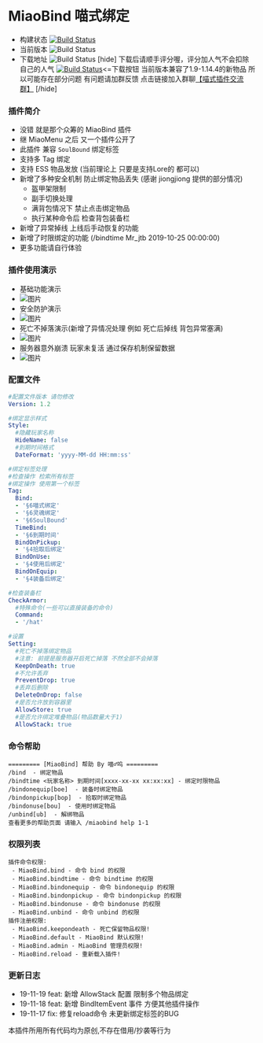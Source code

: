 # MiaoBind 喵式绑定

- 构建状态 [![Build Status](https://ci.yumc.pw/job/Minecraft/job/MiaoBind/badge/icon?style=flat-square)](https://ci.yumc.pw/job/Minecraft/job/MiaoBind/)
- 当前版本 ![Build Status](https://ci.yumc.pw/job/Minecraft/job/MiaoBind/badge/icon?style=flat-square&subject=version&status=1.2.5&color=darkturquoise)
- 下载地址 ![Build Status](https://ci.yumc.pw/job/Minecraft/job/MiaoBind/badge/icon?style=flat-square&subject=download&status=MiaoBind&color=darkgreen)
[hide]
下载后请顺手评分喔，评分加人气不会扣除自己的人气
[![Build Status](https://ci.yumc.pw/job/Minecraft/job/MiaoBind/badge/icon?style=flat-square&subject=MiaoMarket&status=Download&color=red)](http://w.yumc.pw/free.html#MiaoBind-download)<=下载按钮
当前版本兼容了1.9-1.14.4的新物品 所以可能存在部分问题 
有问题请加群反馈 点击链接加入群聊[【喵式插件交流群】](https://jq.qq.com/?_wv=1027&k=5ZpDy69)
[/hide]

### 插件简介

- 没错 就是那个众筹的 MiaoBind 插件
- 继 MiaoMenu 之后 又一个插件公开了
- 此插件 兼容 `SoulBound` 绑定标签
- 支持多 Tag 绑定
- 支持 ESS 物品发放 (当前理论上 只要是支持Lore的 都可以)
- 新增了多种安全机制 防止绑定物品丢失 (感谢 jiongjiong 提供的部分情况)
  - 盔甲架限制
  - 副手切换处理
  - 满背包情况下 禁止点击绑定物品
  - 执行某种命令后 检查背包装备栏
- 新增了异常掉线 上线后手动恢复的功能
- 新增了时限绑定的功能 (/bindtime Mr_jtb 2019-10-25 00:00:00)
- 更多功能请自行体验

### 插件使用演示

- 基础功能演示
- ![图片](https://coding-net-production-pp-ci.codehub.cn/81d17001-5fe8-4403-bfd1-782504437db4.gif)
- 安全防护演示
- ![图片](https://coding-net-production-pp-ci.codehub.cn/8369d2eb-5f20-4170-8109-39a2f88634d5.gif)
- 死亡不掉落演示(新增了异情况处理 例如 死亡后掉线 背包异常塞满)
- ![图片](https://coding-net-production-pp-ci.codehub.cn/5ba422ca-b104-41cc-828c-0e6c6f109d43.gif)
- 服务器意外崩溃 玩家未复活 通过保存机制保留数据
- ![图片](https://coding-net-production-pp-ci.codehub.cn/e07381eb-1c30-4577-b749-241de872b575.gif)

### 配置文件

```yaml
#配置文件版本 请勿修改
Version: 1.2

#绑定显示样式
Style:
  #隐藏玩家名称
  HideName: false
  #到期时间格式
  DateFormat: 'yyyy-MM-dd HH:mm:ss'

#绑定标签处理
#检查操作 检索所有标签
#绑定操作 使用第一个标签
Tag:
  Bind:
  - '§6喵式绑定'
  - '§6灵魂绑定'
  - '§6SoulBound'
  TimeBind:
  - '§6到期时间'
  BindOnPickup:
  - '§4拾取后绑定'
  BindOnUse:
  - '§4使用后绑定'
  BindOnEquip:
  - '§4装备后绑定'

#检查装备栏
CheckArmor:
  #特殊命令(一些可以直接装备的命令)
  Command:
  - '/hat'

#设置
Setting:
  #死亡不掉落绑定物品
  #注意: 前提是服务器开启死亡掉落 不然全部不会掉落
  KeepOnDeath: true
  #不允许丢弃
  PreventDrop: true
  #丢弃后删除
  DeleteOnDrop: false
  #是否允许放到容器里
  AllowStore: true
  #是否允许绑定堆叠物品(物品数量大于1)
  AllowStack: true
```

### 命令帮助

```
========= [MiaoBind] 帮助 By 喵♂呜 =========
/bind  - 绑定物品
/bindtime <玩家名称> 到期时间[xxxx-xx-xx xx:xx:xx] - 绑定时限物品
/bindonequip[boe]  - 装备时绑定物品
/bindonpickup[bop]  - 拾取时绑定物品
/bindonuse[bou]  - 使用时绑定物品
/unbind[ub]  - 解绑物品
查看更多的帮助页面 请输入 /miaobind help 1-1
```

### 权限列表

```
插件命令权限: 
 - MiaoBind.bind - 命令 bind 的权限
 - MiaoBind.bindtime - 命令 bindtime 的权限
 - MiaoBind.bindonequip - 命令 bindonequip 的权限
 - MiaoBind.bindonpickup - 命令 bindonpickup 的权限
 - MiaoBind.bindonuse - 命令 bindonuse 的权限
 - MiaoBind.unbind - 命令 unbind 的权限
插件注册权限: 
 - MiaoBind.keepondeath - 死亡保留物品权限!
 - MiaoBind.default - MiaoBind 默认权限!
 - MiaoBind.admin - MiaoBind 管理员权限!
 - MiaoBind.reload - 重新载入插件!
```

### 更新日志

- 19-11-19 feat: 新增 AllowStack 配置 限制多个物品绑定
- 19-11-18 feat: 新增 BindItemEvent 事件 方便其他插件操作
- 19-11-17 fix: 修复reload命令 未更新绑定标签的BUG

本插件所用所有代码均为原创,不存在借用/抄袭等行为

